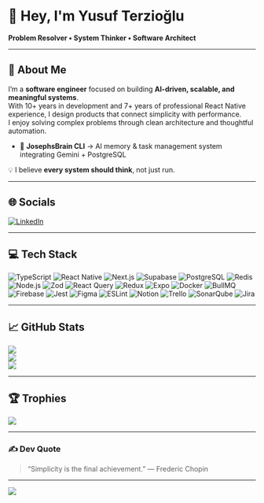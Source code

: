 # 👋 Hey, I'm Yusuf Terzioğlu  
**Problem Resolver • System Thinker • Software Architect**

---

## 🧭 About Me
I’m a **software engineer** focused on building **AI-driven, scalable, and meaningful systems**.  
With 10+ years in development and 7+ years of professional React Native experience, I design products that connect simplicity with performance.  
I enjoy solving complex problems through clean architecture and thoughtful automation.
  
- 🧠 **JosephsBrain CLI** → AI memory & task management system integrating Gemini + PostgreSQL  

💡 I believe **every system should think**, not just run.

---

## 🌐 Socials
[![LinkedIn](https://img.shields.io/badge/LinkedIn-%230077B5.svg?logo=linkedin&logoColor=white)](https://linkedin.com/in/yusuf-terzio%C4%9Flu-292222186/)

---

## 💻 Tech Stack
![TypeScript](https://img.shields.io/badge/typescript-%23007ACC.svg?style=for-the-badge&logo=typescript&logoColor=white)
![React Native](https://img.shields.io/badge/react_native-%2320232a.svg?style=for-the-badge&logo=react&logoColor=%2361DAFB)
![Next.js](https://img.shields.io/badge/next.js-black?style=for-the-badge&logo=next.js&logoColor=white)
![Supabase](https://img.shields.io/badge/supabase-3ECF8E?style=for-the-badge&logo=supabase&logoColor=white)
![PostgreSQL](https://img.shields.io/badge/postgres-%23316192.svg?style=for-the-badge&logo=postgresql&logoColor=white)
![Redis](https://img.shields.io/badge/redis-%23DD0031.svg?style=for-the-badge&logo=redis&logoColor=white)
![Node.js](https://img.shields.io/badge/node.js-6DA55F?style=for-the-badge&logo=node.js&logoColor=white)
![Zod](https://img.shields.io/badge/Zod-306998?style=for-the-badge)
![React Query](https://img.shields.io/badge/React_Query-FF4154?style=for-the-badge&logo=reactquery&logoColor=white)
![Redux](https://img.shields.io/badge/redux-%23593d88.svg?style=for-the-badge&logo=redux&logoColor=white)
![Expo](https://img.shields.io/badge/expo-1C1E24?style=for-the-badge&logo=expo)
![Docker](https://img.shields.io/badge/docker-%230db7ed.svg?style=for-the-badge&logo=docker&logoColor=white)
![BullMQ](https://img.shields.io/badge/BullMQ-E02F2F?style=for-the-badge)
![Firebase](https://img.shields.io/badge/firebase-%23039BE5.svg?style=for-the-badge&logo=firebase)
![Jest](https://img.shields.io/badge/Jest-C21325?style=for-the-badge&logo=jest&logoColor=white)
![Figma](https://img.shields.io/badge/Figma-F24E1E?style=for-the-badge&logo=figma&logoColor=white)
![ESLint](https://img.shields.io/badge/ESLint-4B3263?style=for-the-badge&logo=eslint)
![Notion](https://img.shields.io/badge/Notion-black?style=for-the-badge&logo=notion)
![Trello](https://img.shields.io/badge/Trello-%23026AA7.svg?style=for-the-badge&logo=Trello)
![SonarQube](https://img.shields.io/badge/SonarQube-black?style=for-the-badge&logo=sonarqube)
![Jira](https://img.shields.io/badge/Jira-%230A0FFF.svg?style=for-the-badge&logo=jira)

---

## 📈 GitHub Stats
![](https://github-readme-stats.vercel.app/api?username=terzigolu&theme=tokyonight&hide_border=false&count_private=true&show_icons=true)  
![](https://github-readme-streak-stats.herokuapp.com/?user=terzigolu&theme=tokyonight&hide_border=false)  
![](https://github-readme-stats.vercel.app/api/top-langs/?username=terzigolu&theme=tokyonight&hide_border=false&layout=compact)

---

## 🏆 Trophies
![](https://github-profile-trophy.vercel.app/?username=terzigolu&theme=radical&no-frame=false&no-bg=true&margin-w=4)

---

### ✍️ Dev Quote
> “Simplicity is the final achievement.” — Frederic Chopin  

---

[![](https://visitcount.itsvg.in/api?id=terzigolu&icon=0&color=0)](https://visitcount.itsvg.in)

